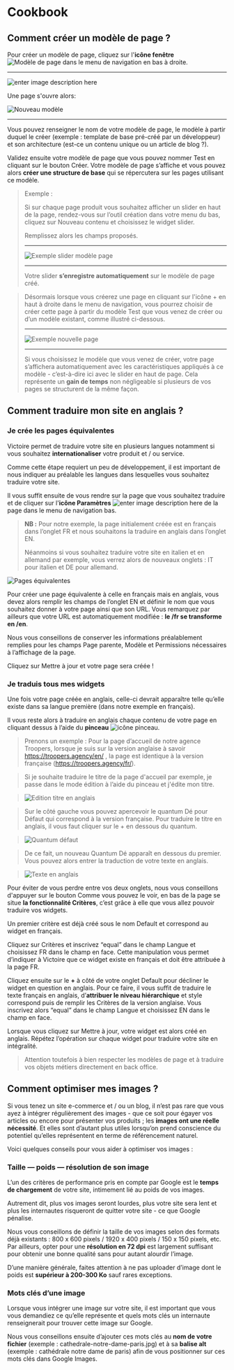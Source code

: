 # Cookbook


## Comment créer un modèle de page ?

Pour créer un modèle de page, cliquez sur l'**icône fenêtre** ![Modèle de page](http://i.imgur.com/2vkGDEH.png) dans le menu de navigation en bas à droite.
______________

![enter image description here](http://i.imgur.com/xOC6KMB.png)


Une page s'ouvre alors:


![Nouveau modèle](http://i.imgur.com/Vg9npm9.png)

_______________

Vous pouvez renseigner le nom de votre modèle de page, le modèle à partir duquel le créer (exemple : template de base pré-créé par un développeur) et son architecture (est-ce un contenu unique ou un article de blog ?). 

Validez ensuite votre modèle de page que vous pouvez nommer Test en cliquant sur le bouton Créer.
Votre modèle de page s’affiche et vous pouvez alors **créer une structure de base** qui se répercutera sur les pages utilisant ce modèle.

>Exemple :
>
>Si sur chaque page produit vous souhaitez afficher un slider en haut de la page, rendez-vous sur l’outil création dans votre menu du bas, cliquez sur Nouveau contenu et choisissez le widget slider. 
>
>Remplissez alors les champs proposés.
>________________________
>![Exemple slider modèle page](http://i.imgur.com/hy5mPlS.png)
>________________________
>Votre slider **s’enregistre automatiquement** sur le modèle de page créé.

>Désormais lorsque vous créerez une page en cliquant sur l'icône + en haut à droite dans le menu de navigation, vous pourrez choisir de créer cette page à partir du modèle Test que vous venez de créer ou d’un modèle existant, comme illustré ci-dessous.
>____________________
>![Exemple nouvelle page](http://i.imgur.com/KT7MmwF.png)
>____________________
>Si vous choisissez le modèle que vous venez de créer, votre page s’affichera automatiquement avec les caractéristiques appliqués à ce modèle - c’est-à-dire ici avec le slider en haut de page. Cela représente un **gain de temps** non négligeable si plusieurs de vos pages se structurent de la même façon.

## Comment traduire mon site en anglais ?

### Je crée les pages équivalentes

Victoire permet de traduire votre site en plusieurs langues notamment si vous souhaitez **internationaliser** votre produit et / ou service.

Comme cette étape requiert un peu de développement, il est important de nous indiquer au préalable les langues dans lesquelles vous souhaitez traduire votre site.

Il vous suffit ensuite de vous rendre sur la page que vous souhaitez traduire et de cliquer sur l'**icône Paramètres** ![enter image description here](http://i.imgur.com/o6ybuwt.png) de la page dans le menu de navigation bas.

>**NB :** Pour notre exemple, la page initialement créée est en français dans l’onglet FR et nous souhaitons la traduire en anglais dans l’onglet EN. 
>
>Néanmoins si vous souhaitez traduire votre site en italien et en allemand par exemple, vous verrez alors de nouveaux onglets : IT pour italien et DE pour allemand.

![Pages équivalentes](http://i.imgur.com/TlvNTnb.png)

Pour créer une page équivalente à celle en français mais en anglais, vous devez alors remplir les champs de l’onglet EN et définir le nom que vous souhaitez donner à votre page ainsi que son URL. Vous remarquez par ailleurs que votre URL est automatiquement modifiée : **le /fr se transforme en /en**.

Nous vous conseillons de conserver les informations préalablement remplies pour les champs Page parente, Modèle et Permissions nécessaires à l’affichage de la page.

Cliquez sur Mettre à jour et votre page sera créée !

### Je traduis tous mes widgets

Une fois votre page créée en anglais, celle-ci devrait apparaître telle qu’elle existe dans sa langue première (dans notre exemple en français).

Il vous reste alors à traduire en anglais chaque contenu de votre page en cliquant dessus à l’aide du **pinceau** ![icône pinceau](http://i.imgur.com/zRyHZP7.png).

> Prenons un exemple : Pour la page d’accueil de notre agence Troopers, lorsque je suis sur la version anglaise à savoir https://troopers.agency/en/ , la page est identique à la version française (https://troopers.agency/fr/).

> Si je souhaite traduire le titre de la page d'accueil par exemple, je passe dans le mode édition à l’aide du pinceau et j'édite mon titre.

> ![Edition titre en anglais](http://i.imgur.com/MpZGVvR.png)

> Sur le côté gauche vous pouvez apercevoir le quantum Dé pour Défaut qui correspond à la version française. Pour traduire le titre en anglais, il vous faut cliquer sur le + en dessous du quantum.

> ![Quantum défaut](http://i.imgur.com/9NRbsZg.png) 

> De ce fait, un nouveau Quantum Dé apparaît en dessous du premier. Vous pouvez alors entrer la traduction de votre texte en anglais.

> ![Texte en anglais](http://i.imgur.com/VIoojVD.png) 

Pour éviter de vous perdre entre vos deux onglets, nous vous conseillons d'appuyer sur le bouton  Comme vous pouvez le voir, en bas de la page se situe **la fonctionnalité Critères**, c’est grâce à elle que vous allez pouvoir traduire vos widgets.

Un premier critère est déjà créé sous le nom Default et correspond au widget en français.

Cliquez sur Critères et inscrivez “equal” dans le champ Langue et choisissez FR dans le champ en face. Cette manipulation vous permet d’indiquer à Victoire que ce widget existe en français et doit être attribuée à la page FR.

Cliquez ensuite sur le **+** à côté de votre onglet Default pour décliner le widget en question en anglais. Pour ce faire, il vous suffit de traduire le texte français en anglais, d’**attribuer le niveau hiérarchique** et style correspond puis de remplir les Critères de la version anglaise. Vous inscrivez alors “equal” dans le champ Langue et choisissez EN dans le champ en face.

Lorsque vous cliquez sur Mettre à jour, votre widget est alors créé en anglais. Répétez l’opération sur chaque widget pour traduire votre site en intégralité.

> Attention toutefois à bien respecter les modèles de page et à traduire vos objets métiers directement en back office.

## Comment optimiser mes images ?

Si vous tenez un site e-commerce et / ou un blog, il n’est pas rare que vous ayez à intégrer régulièrement des images - que ce soit pour égayer vos articles ou encore pour présenter vos produits ; les **images ont une réelle nécessité**. Et elles sont d’autant plus utiles lorsqu’on prend conscience du potentiel qu’elles représentent en terme de référencement naturel. 

Voici quelques conseils pour vous aider à optimiser vos images :

### Taille — poids — résolution de son image


L’un des critères de performance pris en compte par Google est le **temps de chargement** de votre site, intimement lié au poids de vos images. 

Autrement dit, plus vos images seront lourdes, plus votre site sera lent et plus les internautes risqueront de quitter votre site - ce que Google pénalise.

Nous vous conseillons de définir la taille de vos images selon des formats déjà existants : 800 x 600 pixels / 1920 x 400 pixels / 150 x 150 pixels, etc. Par ailleurs, opter pour une **résolution en 72 dpi** est largement suffisant pour obtenir une bonne qualité sans pour autant alourdir l’image.

D’une manière générale, faites attention à ne pas uploader d’image dont le poids est **supérieur à 200-300 Ko** sauf rares exceptions.

### Mots clés d’une image

Lorsque vous intégrer une image sur votre site, il est important que vous vous demandiez ce qu’elle représente et quels mots clés un internaute renseignerait pour trouver cette image sur Google.

Nous vous conseillons ensuite d’ajouter ces mots clés au **nom de votre fichier** (exemple : cathedrale-notre-dame-paris.jpg) et à sa **balise alt** (exemple : cathédrale notre dame de paris) afin de vous positionner sur ces mots clés dans Google Images.
